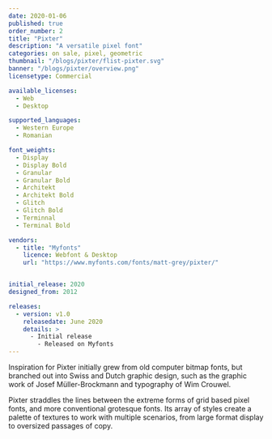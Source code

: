 ```yaml
---
date: 2020-01-06
published: true
order_number: 2
title: "Pixter"
description: "A versatile pixel font"
categories: on sale, pixel, geometric
thumbnail: "/blogs/pixter/flist-pixter.svg"
banner: "/blogs/pixter/overview.png"
licensetype: Commercial

available_licenses:
  - Web
  - Desktop

supported_languages:
  - Western Europe
  - Romanian

font_weights:
  - Display
  - Display Bold
  - Granular
  - Granular Bold
  - Architekt
  - Architekt Bold
  - Glitch
  - Glitch Bold
  - Terminnal
  - Terminal Bold

vendors:
  - title: "Myfonts"
    licence: Webfont & Desktop
    url: "https://www.myfonts.com/fonts/matt-grey/pixter/"


initial_release: 2020
designed_from: 2012

releases:
  - version: v1.0
    releasedate: June 2020
    details: >
      - Initial release
        - Released on Myfonts
---
```


Inspiration for Pixter initially grew from old computer bitmap fonts, but
branched out into Swiss and Dutch graphic design, such as the graphic work of
Josef Müller-Brockmann and typography of Wim Crouwel.

Pixter straddles the lines between the extreme forms of grid based pixel fonts,
and more conventional grotesque fonts. Its array of styles create a palette of
textures to work with multiple scenarios, from large format display to oversized
passages of copy.
